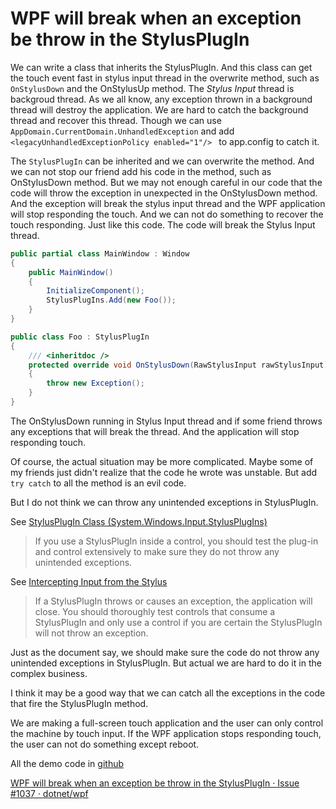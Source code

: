 # WPF will break when an exception be throw in the StylusPlugIn

<!--more-->
<!-- CreateTime:2020/3/5 9:26:16 -->

<!-- csdn -->

We can write a class that inherits the StylusPlugIn. And this class can get the touch event fast in stylus input thread in the overwrite method, such as `OnStylusDown` and the OnStylusUp method. The *Stylus Input* thread is backgroud thread. As we all know, any exception thrown in a background thread will destroy the application. We are hard to catch the background thread and recover this thread. Though we can use `AppDomain.CurrentDomain.UnhandledException` and add `<legacyUnhandledExceptionPolicy enabled="1"/> ` to app.config to catch it. 

The `StylusPlugIn` can be inherited and we can overwrite the method. And we can not stop our friend add his code in the method, such as OnStylusDown method. But we may not enough careful in our code that the code will throw the exception in unexpected in the OnStylusDown method. And the exception will break the stylus input thread and the WPF application will stop responding the touch. And we can not do something to recover the touch responding. Just like this code. The code will break the Stylus Input thread.

```csharp
public partial class MainWindow : Window
{
    public MainWindow()
    {
        InitializeComponent();
        StylusPlugIns.Add(new Foo());
    }
}

public class Foo : StylusPlugIn
{
    /// <inheritdoc />
    protected override void OnStylusDown(RawStylusInput rawStylusInput)
    {
        throw new Exception();
    }
}
```

The OnStylusDown running in Stylus Input thread and if some friend throws any exceptions that will break the thread. And the application will stop responding touch. 

Of course, the actual situation may be more complicated. Maybe some of my friends just didn't realize that the code he wrote was unstable. But add `try catch` to all the method is an evil code.

But I do not think we can throw any unintended exceptions in StylusPlugIn.

See [StylusPlugIn Class (System.Windows.Input.StylusPlugIns)](https://docs.microsoft.com/en-us/dotnet/api/system.windows.input.stylusplugins.stylusplugin?view=netframework-4.8 )

> If you use a StylusPlugIn inside a control, you should test the plug-in and control extensively to make sure they do not throw any unintended exceptions.

See [Intercepting Input from the Stylus](https://msdn.microsoft.com/en-us/data/ms749105(v=vs.80) )

> If a StylusPlugIn throws or causes an exception, the application will close. You should thoroughly test controls that consume a StylusPlugIn and only use a control if you are certain the StylusPlugIn will not throw an exception.

Just as the document say, we should make sure the code do not throw any unintended exceptions in StylusPlugIn. But actual we are hard to do it in the complex business.

I think it may be a good way that we can catch all the exceptions in the code that fire the StylusPlugIn method.

We are making a full-screen touch application and the user can only control the machine by touch input. If the WPF application stops responding touch, the user can not do something except reboot. 

All the demo code in [github](https://github.com/lindexi/lindexi_gd/tree/4f1cda37f1a6eb4fc88fa404b104cbf9b29b365e/KihemjaibeaNafebahearjece)

[WPF will break when an exception be throw in the StylusPlugIn · Issue #1037 · dotnet/wpf](https://github.com/dotnet/wpf/issues/1037 )